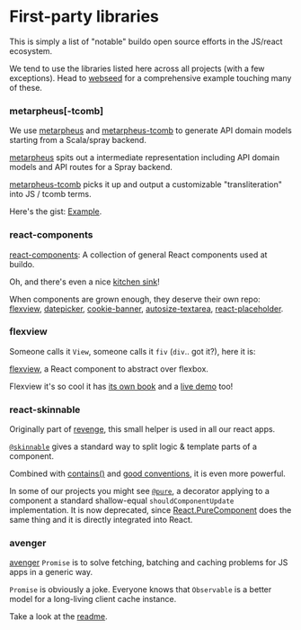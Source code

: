 # First-party libraries

This is simply a list of "notable" buildo open source efforts in the JS/react ecosystem.

We tend to use the libraries listed here across all projects (with a few exceptions). Head to [webseed](https://github.com/buildo/webseed) for a comprehensive example touching many of these.

### metarpheus[-tcomb]
We use [metarpheus](https://github.com/buildo/metarpheus) and [metarpheus-tcomb](https://github.com/buildo/metarpheus-tcomb) to generate API domain models starting from a Scala/spray backend.

[metarpheus](https://github.com/buildo/metarpheus) spits out a intermediate representation including API domain models and API routes for a Spray backend.

[metarpheus-tcomb](https://github.com/buildo/metarpheus-tcomb) picks it up and output a customizable "transliteration" into JS / tcomb terms.

Here's the gist: [Example](https://github.com/buildo/metarpheus-tcomb/blob/master/README.md#example).

### react-components

[react-components](https://github.com/buildo/react-components): A collection of general React components used at buildo.

Oh, and there's even a nice [kitchen sink](http://buildo.github.io/react-components/#/?openSections=%3Bcomponents)!

When components are grown enough, they deserve their own repo: [flexview](https://github.com/buildo/react-flexview), [datepicker](https://github.com/buildo/rc-datepicker), [cookie-banner](https://github.com/buildo/react-cookie-banner), [autosize-textarea](https://github.com/buildo/react-autosize-textarea), [react-placeholder](https://github.com/buildo/react-placeholder).

### flexview

Someone calls it `View`, someone calls it `fiv` (`div`.. got it?), here it is:

[flexview](https://github.com/buildo/react-flexview), a React component to abstract over flexbox.

Flexview it's so cool it has [its own book](https://buildo.gitbooks.io/flexview/content/) and a [live demo](https://rawgit.com/buildo/react-flexview/master/dev/build/#/?componentId=compute-flex&sectionId=components) too!

### react-skinnable
Originally part of [revenge](https://github.com/buildo/revenge), this small helper is used in all our react apps.

[`@skinnable`](https://github.com/buildo/react-skinnable) gives a standard way to split logic & template parts of a component.

Combined with [contains()](https://github.com/buildo/react-skinnable/blob/master/src/contains.js) and [good conventions](guidelines/2.components.md), it is even more powerful.

In some of our projects you might see [`@pure`](https://github.com/buildo/revenge#pure), a decorator applying to a component a standard shallow-equal `shouldComponentUpdate` implementation. It is now deprecated, since [React.PureComponent](https://facebook.github.io/react/docs/react-api.html#react.purecomponent) does the same thing and it is directly integrated into React.

### avenger

[avenger](https://github.com/buildo/avenger) `Promise` is to solve fetching, batching and caching problems for JS apps in a generic way.

`Promise` is obviously a joke. Everyone knows that `Observable` is a better model for a long-living client cache instance.

Take a look at the [readme](https://github.com/buildo/avenger).
